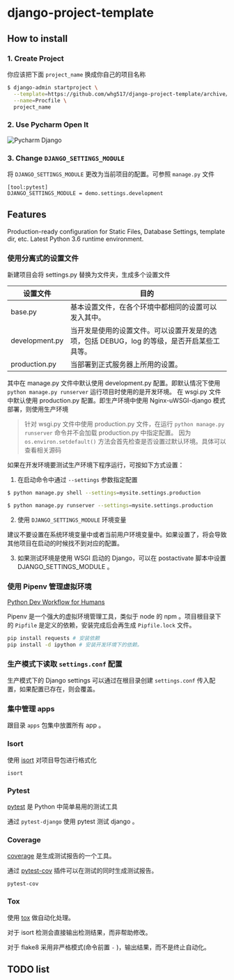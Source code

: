 # django-project-template

## How to install

### 1. Create Project

你应该把下面 `project_name` 换成你自己的项目名称

```bash
$ django-admin startproject \
  --template=https://github.com/whg517/django-project-template/archive/master.zip \
  --name=Procfile \
  project_name
```

### 2. Use Pycharm Open It
![Pycharm Django](http://ono3vb8rf.bkt.clouddn.com/FtQjfMTD-DQbTpf0dExvK-z6Cd5j.gif)

### 3. Change `DJANGO_SETTINGS_MODULE`

将 `DJANGO_SETTINGS_MODULE` 更改为当前项目的配置。可参照 `manage.py` 文件

```
[tool:pytest]
DJANGO_SETTINGS_MODULE = demo.settings.development
```

## Features

Production-ready configuration for Static Files, Database Settings, template dir, etc.
Latest Python 3.6 runtime environment.

### 使用分离式的设置文件

新建项目会将 settings.py 替换为文件夹，生成多个设置文件 

| 设置文件 | 目的 |
| --- | --- |
| base.py | 基本设置文件，在各个环境中都相同的设置可以发入其中。|
| development.py | 当开发是使用的设置文件。可以设置开发是的选项，包括 DEBUG，log 的等级，是否开启某些工具等。 |
| production.py | 当部署到正式服务器上所用的设置。 | 

其中在 manage.py 文件中默认使用 development.py 配置。即默认情况下使用 `python manage.py runserver` 运行项目时使用的是开发环境。
在 wsgi.py 文件中默认使用 production.py 配置。即生产环境中使用 Nginx-uWSGI-django 模式部署，则使用生产环境

> 针对 wsgi.py 文件中使用 production.py 文件，在运行 `python manage.py runserver` 命令并不会加载 production.py 中指定配置。
因为 `os.environ.setdefault()` 方法会首先检查是否设置过默认环境。具体可以查看相关源码

如果在开发环境要测试生产环境下程序运行，可按如下方式设置：

1. 在启动命令中通过 `--settings` 参数指定配置

```bash
$ python manage.py shell --settings=mysite.settings.production

$ python manage.py runserver --settings=mysite.settings.production
```

2. 使用 `DJANGO_SETTINGS_MODULE` 环境变量

建议不要设置在系统环境变量中或者当前用户环境变量中。如果设置了，将会导致其他项目在启动的时候找不到对应的配置。

3. 如果测试环境是使用 WSGI 启动的 Django，可以在 postactivate 脚本中设置 DJANGO_SETTINGS_MODULE 。

### 使用 Pipenv 管理虚拟环境

[Python Dev Workflow for Humans](https://pipenv.readthedocs.io/en/latest/)

Pipenv 是一个强大的虚拟环境管理工具，类似于 node 的 npm 。项目根目录下的 `Pipfile` 是定义的依赖，安装完成后会再生成 `Pipfile.lock` 文件。

```bash
pip install requests # 安装依赖
pip install -d ipython # 安装开发环境下的依赖。
```

### 生产模式下读取 `settings.conf` 配置

生产模式下的 Django settings 可以通过在根目录创建 `settings.conf` 传入配置，如果配置已存在，则会覆盖。

### 集中管理 apps

跟目录 `apps` 包集中放置所有 app 。

### Isort

使用 [isort](https://github.com/timothycrosley/isort) 对项目导包进行格式化

```
isort
```

### Pytest

[pytest](https://docs.pytest.org/en/latest/contents.html) 是 Python 中简单易用的测试工具

通过 `pytest-django` 使用 pytest 测试 django 。

### Coverage

[coverage](https://coverage.readthedocs.io/en/v4.5.x/) 是生成测试报告的一个工具。

通过 [pytest-cov](https://pytest-cov.readthedocs.io/en/latest/) 插件可以在测试的同时生成测试报告。

```
pytest-cov
```

### Tox

使用 [tox](https://tox.readthedocs.io/en/latest/index.html) 做自动化处理。

对于 isort 检测会直接输出检测结果，而非帮助修改。

对于 flake8 采用非严格模式(命令前置 `-` )，输出结果，而不是终止自动化。

## TODO list

